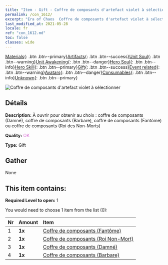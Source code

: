 ```yaml
---
title: "Item - Gift - Coffre de composants d'artefact violet à sélectionner"
permalink: /con_1612/
excerpt: "Era of Chaos  Coffre de composants d'artefact violet à sélectionner"
last_modified_at: 2021-05-28
locale: fr
ref: "con_1612.md"
toc: false
classes: wide
---
```

 [Materials](/ItemsFR/){: .btn .btn--primary}[Artifacts](/ItemsFR/Artifacts/){: .btn .btn--success}[Unit Soul](/ItemsFR/UnitSoul/){: .btn .btn--warning}[Unit Awakening](/ItemsFR/UnitAwakening/){: .btn .btn--danger}[Hero Soul](/ItemsFR/HeroSoul/){: .btn .btn--info}[Hero Skill](/ItemsFR/HeroSkill/){: .btn .btn--primary}[Gift](/ItemsFR/Gift/){: .btn .btn--success}[Event related](/ItemsFR/Events/){: .btn .btn--warning}[Avatars](/ItemsFR/Avatars/){: .btn .btn--danger}[Consumables](/ItemsFR/Consumables/){: .btn .btn--info}[Unknown](/ItemsFR/Unknown/){: .btn .btn--primary}

 ![Coffre de composants d'artefact violet à sélectionner](/images/t/i_907046.png)

## Détails
 **Description:** À ouvrir pour obtenir au choix : coffre de composants (Damné), coffre de composants (Barbare), coffre de composants (Fantôme) ou coffre de composants (Roi des Non-Morts)

 **Quality:** <span style="color: #DA70D6">OK</span>

 **Type:** Gift

## Gather

  None

## This item contains:

 **Required Level to open:** 1

 You would need to choose 1 item from the list (0):

  | Nr | Amount |     Item    |
  |:---|:-------|:------------|
  | 1 |  **1x** | [Coffre de composants (Fantôme)](/ItemsFR/con_1339/) |  | 
  | 2 |  **1x** | [Coffre de composants (Roi Non-Mort)](/ItemsFR/con_1340/) |  | 
  | 3 |  **1x** | [Coffre de composants (Damné)](/ItemsFR/con_1341/) |  | 
  | 4 |  **1x** | [Coffre de composants (Barbare)](/ItemsFR/con_1342/) |  | 
